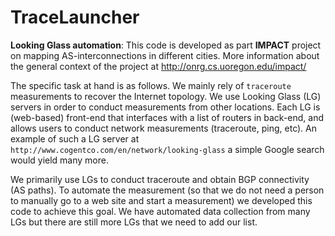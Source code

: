 # TraceLauncher

__Looking Glass automation__: 
This code is developed as part __IMPACT__ project on mapping AS-interconnections in different cities. More information about the general context of the project at http://onrg.cs.uoregon.edu/impact/

The specific task at hand is as follows. We mainly rely of `traceroute` measurements to recover the Internet topology. We use Looking Glass (LG) servers in order to conduct measurements from other locations. Each LG is (web-based) front-end that interfaces with a list of routers in back-end, and allows users to conduct network measurements (traceroute, ping, etc). An example of such a LG server at `http://www.cogentco.com/en/network/looking-glass` a simple Google search would yield many more. 

We primarily use LGs to conduct traceroute and obtain BGP connectivity (AS paths). To automate the measurement (so that we do not need a person to manually go to a web site and start a measurement) we developed this code to achieve this goal. We have automated data collection from many LGs but there are still more LGs that we need to add our list.